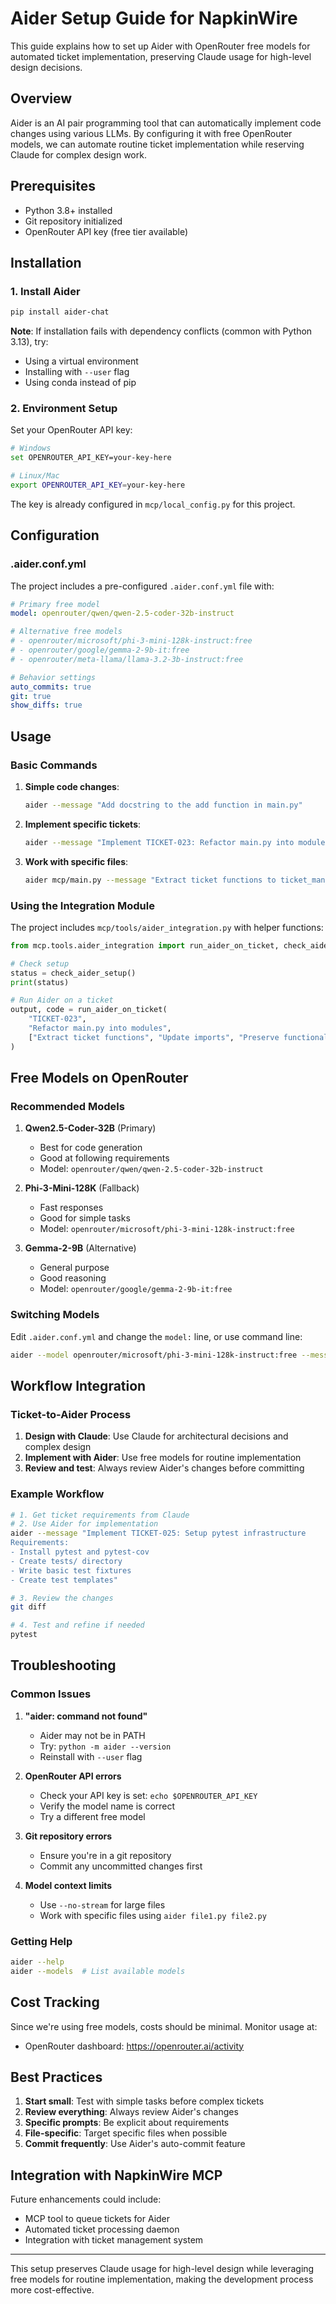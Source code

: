 # Aider Setup Guide for NapkinWire

This guide explains how to set up Aider with OpenRouter free models for automated ticket implementation, preserving Claude usage for high-level design decisions.

## Overview

Aider is an AI pair programming tool that can automatically implement code changes using various LLMs. By configuring it with free OpenRouter models, we can automate routine ticket implementation while reserving Claude for complex design work.

## Prerequisites

- Python 3.8+ installed
- Git repository initialized
- OpenRouter API key (free tier available)

## Installation

### 1. Install Aider

```bash
pip install aider-chat
```

**Note**: If installation fails with dependency conflicts (common with Python 3.13), try:
- Using a virtual environment
- Installing with `--user` flag
- Using conda instead of pip

### 2. Environment Setup

Set your OpenRouter API key:

```bash
# Windows
set OPENROUTER_API_KEY=your-key-here

# Linux/Mac
export OPENROUTER_API_KEY=your-key-here
```

The key is already configured in `mcp/local_config.py` for this project.

## Configuration

### .aider.conf.yml

The project includes a pre-configured `.aider.conf.yml` file with:

```yaml
# Primary free model
model: openrouter/qwen/qwen-2.5-coder-32b-instruct

# Alternative free models
# - openrouter/microsoft/phi-3-mini-128k-instruct:free
# - openrouter/google/gemma-2-9b-it:free
# - openrouter/meta-llama/llama-3.2-3b-instruct:free

# Behavior settings
auto_commits: true
git: true
show_diffs: true
```

## Usage

### Basic Commands

1. **Simple code changes**:
   ```bash
   aider --message "Add docstring to the add function in main.py"
   ```

2. **Implement specific tickets**:
   ```bash
   aider --message "Implement TICKET-023: Refactor main.py into modules"
   ```

3. **Work with specific files**:
   ```bash
   aider mcp/main.py --message "Extract ticket functions to ticket_manager.py"
   ```

### Using the Integration Module

The project includes `mcp/tools/aider_integration.py` with helper functions:

```python
from mcp.tools.aider_integration import run_aider_on_ticket, check_aider_setup

# Check setup
status = check_aider_setup()
print(status)

# Run Aider on a ticket
output, code = run_aider_on_ticket(
    "TICKET-023",
    "Refactor main.py into modules",
    ["Extract ticket functions", "Update imports", "Preserve functionality"]
)
```

## Free Models on OpenRouter

### Recommended Models

1. **Qwen2.5-Coder-32B** (Primary)
   - Best for code generation
   - Good at following requirements
   - Model: `openrouter/qwen/qwen-2.5-coder-32b-instruct`

2. **Phi-3-Mini-128K** (Fallback)
   - Fast responses
   - Good for simple tasks
   - Model: `openrouter/microsoft/phi-3-mini-128k-instruct:free`

3. **Gemma-2-9B** (Alternative)
   - General purpose
   - Good reasoning
   - Model: `openrouter/google/gemma-2-9b-it:free`

### Switching Models

Edit `.aider.conf.yml` and change the `model:` line, or use command line:

```bash
aider --model openrouter/microsoft/phi-3-mini-128k-instruct:free --message "Your task"
```

## Workflow Integration

### Ticket-to-Aider Process

1. **Design with Claude**: Use Claude for architectural decisions and complex design
2. **Implement with Aider**: Use free models for routine implementation
3. **Review and test**: Always review Aider's changes before committing

### Example Workflow

```bash
# 1. Get ticket requirements from Claude
# 2. Use Aider for implementation
aider --message "Implement TICKET-025: Setup pytest infrastructure
Requirements:
- Install pytest and pytest-cov
- Create tests/ directory
- Write basic test fixtures
- Create test templates"

# 3. Review the changes
git diff

# 4. Test and refine if needed
pytest
```

## Troubleshooting

### Common Issues

1. **"aider: command not found"**
   - Aider may not be in PATH
   - Try: `python -m aider --version`
   - Reinstall with `--user` flag

2. **OpenRouter API errors**
   - Check your API key is set: `echo $OPENROUTER_API_KEY`
   - Verify the model name is correct
   - Try a different free model

3. **Git repository errors**
   - Ensure you're in a git repository
   - Commit any uncommitted changes first

4. **Model context limits**
   - Use `--no-stream` for large files
   - Work with specific files using `aider file1.py file2.py`

### Getting Help

```bash
aider --help
aider --models  # List available models
```

## Cost Tracking

Since we're using free models, costs should be minimal. Monitor usage at:
- OpenRouter dashboard: https://openrouter.ai/activity

## Best Practices

1. **Start small**: Test with simple tasks before complex tickets
2. **Review everything**: Always review Aider's changes
3. **Specific prompts**: Be explicit about requirements
4. **File-specific**: Target specific files when possible
5. **Commit frequently**: Use Aider's auto-commit feature

## Integration with NapkinWire MCP

Future enhancements could include:
- MCP tool to queue tickets for Aider
- Automated ticket processing daemon
- Integration with ticket management system

---

This setup preserves Claude usage for high-level design while leveraging free models for routine implementation, making the development process more cost-effective.